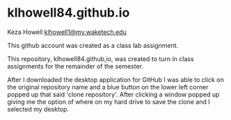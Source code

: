 # klhowell84.github.io

Keza Howell
klhowell1@my.waketech.edu

This github account was created as a class lab assignment.

This repository, klhowell84.github,io, was created to turn in class assignments for the remainder of the semester. 

After I downloaded the desktop application for GitHub I was able to click on the original repository name and a blue button on the lower left corner popped up that said 'clone repository'. After clicking a window popped up giving me the option of where on my hard drive to save the clone and I selected my desktop. 